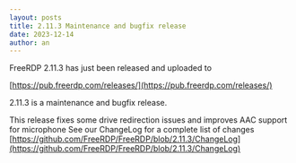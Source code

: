 ```yaml
---
layout: posts
title: 2.11.3 Maintenance and bugfix release
date: 2023-12-14
author: an
---
```


FreeRDP 2.11.3 has just been released and uploaded to

[https://pub.freerdp.com/releases/](https://pub.freerdp.com/releases/)


2.11.3 is a maintenance and bugfix release.

This release fixes some drive redirection issues and improves AAC support for microphone
See our ChangeLog for a complete list of changes [https://github.com/FreeRDP/FreeRDP/blob/2.11.3/ChangeLog](https://github.com/FreeRDP/FreeRDP/blob/2.11.3/ChangeLog)
